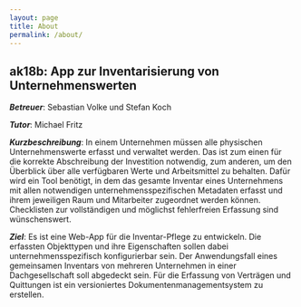 ```yaml
---
layout: page
title: About
permalink: /about/
---
```


## ak18b: App zur Inventarisierung von Unternehmenswerten

**_Betreuer_**: Sebastian Volke und Stefan Koch

**_Tutor_**: Michael Fritz

**_Kurzbeschreibung_**: In einem Unternehmen müssen alle physischen Unternehmenswerte erfasst und verwaltet werden. Das ist zum einen für die korrekte Abschreibung der Investition notwendig, zum anderen, um den Überblick über alle verfügbaren Werte und Arbeitsmittel zu behalten. Dafür wird ein Tool benötigt, in dem das gesamte Inventar eines Unternehmens mit allen notwendigen unternehmensspezifischen Metadaten erfasst und ihrem jeweiligen Raum und Mitarbeiter zugeordnet werden können. Checklisten zur vollständigen und möglichst fehlerfreien Erfassung sind wünschenswert.

**_Ziel_**: Es ist eine Web-App für die Inventar-Pflege zu entwickeln. Die erfassten Objekttypen und ihre Eigenschaften sollen dabei unternehmensspezifisch konfigurierbar sein. Der Anwendungsfall eines gemeinsamen Inventars von mehreren Unternehmen in einer Dachgesellschaft soll abgedeckt sein. Für die Erfassung von Verträgen und Quittungen ist ein versioniertes Dokumentenmanagementsystem zu erstellen.

